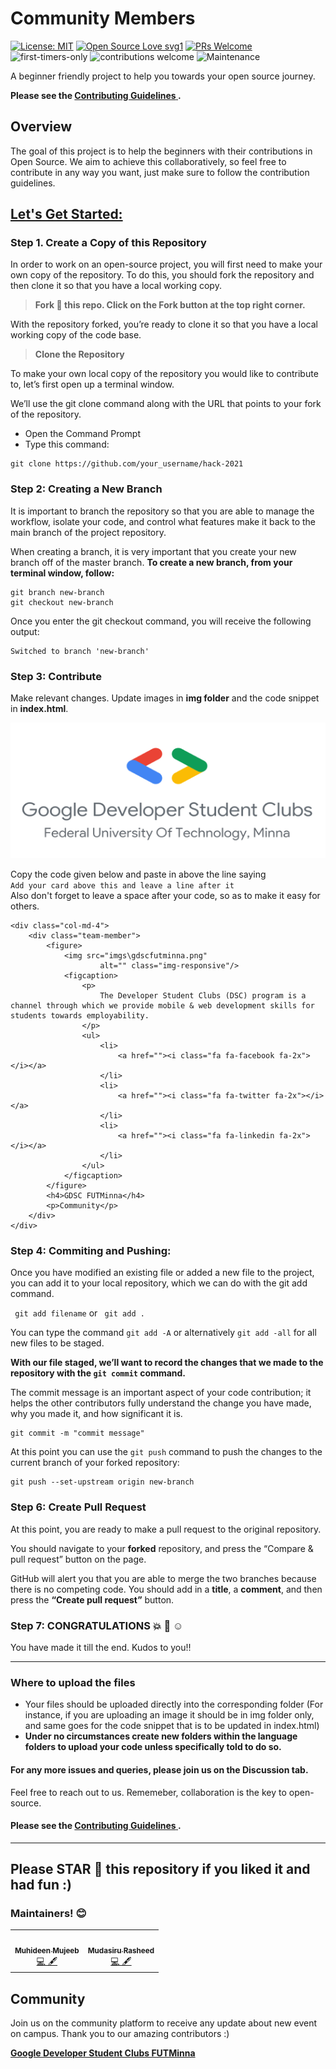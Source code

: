# Community Members

<!-- ALL-CONTRIBUTORS-BADGE:START - Do not remove or modify this section -->

[![License: MIT](https://img.shields.io/badge/License-MIT-yellow.svg)](https://opensource.org/licenses/MIT) [![Open Source Love svg1](https://badges.frapsoft.com/os/v1/open-source.svg?v=103)](https://github.com/ellerbrock/open-source-badges/) [![PRs Welcome](https://img.shields.io/badge/PRs-welcome-brightgreen.svg?style=flat-square)](http://makeapullrequest.com) ![first-timers-only](https://img.shields.io/badge/first--timers--only-friendly-yellow.svg?style=flat) ![contributions welcome](https://img.shields.io/static/v1.svg?label=Contributions&message=Welcome&color=0059b3&style=flat-square) ![Maintenance](https://img.shields.io/maintenance/yes/2021)

</p>

A beginner friendly project to help you towards your open source journey.

**Please see the <a href="https://github.com/DSCFutminna/hack-2021/blob/master/CONTRIBUTING.md"> **Contributing Guidelines** </a>.**

## Overview

The goal of this project is to help the beginners with their contributions in Open Source. We aim to achieve this collaboratively, so feel free to contribute in any way you want, just make sure to follow the contribution guidelines.

## <u> Let's Get Started: </u>

### Step 1. Create a Copy of this Repository

In order to work on an open-source project, you will first need to make your own copy of the repository. To do this, you should fork the repository and then clone it so that you have a local working copy.

> **Fork :fork_and_knife: this repo. Click on the Fork button at the top right corner.**

With the repository forked, you’re ready to clone it so that you have a local working copy of the code base.

> **Clone the Repository**

To make your own local copy of the repository you would like to contribute to, let’s first open up a terminal window.

We’ll use the git clone command along with the URL that points to your fork of the repository.

- Open the Command Prompt
- Type this command:

```
git clone https://github.com/your_username/hack-2021
```

### Step 2: Creating a New Branch

It is important to branch the repository so that you are able to manage the workflow, isolate your code, and control what features make it back to the main branch of the project repository.

When creating a branch, it is very important that you create your new branch off of the master branch.
**To create a new branch, from your terminal window, follow:**

```
git branch new-branch
git checkout new-branch
```

Once you enter the git checkout command, you will receive the following output:

```
Switched to branch 'new-branch'
```

### Step 3: Contribute

Make relevant changes.
Update images in **img folder** and the code snippet in **index.html**.

<img src="imgs\gdscfutminna.png"> </img>

Copy the code given below and paste in above the line saying <br>
`Add your card above this and leave a line after it` <br>
Also don't forget to leave a space after your code, so as to make it easy for others.

```[html]
<div class="col-md-4">
    <div class="team-member">
        <figure>
            <img src="imgs\gdscfutminna.png"
                    alt="" class="img-responsive"/>
            <figcaption>
                <p>
                    The Developer Student Clubs (DSC) program is a channel through which we provide mobile & web development skills for students towards employability.
                </p>
                <ul>
                    <li>
                        <a href=""><i class="fa fa-facebook fa-2x"></i></a>
                    </li>
                    <li>
                        <a href=""><i class="fa fa-twitter fa-2x"></i></a>
                    </li>
                    <li>
                        <a href=""><i class="fa fa-linkedin fa-2x"></i></a>
                    </li>
                </ul>
            </figcaption>
        </figure>
        <h4>GDSC FUTMinna</h4>
        <p>Community</p>
    </div>
</div>
```

### Step 4: Commiting and Pushing:

Once you have modified an existing file or added a new file to the project, you can add it to your local repository, which we can do with the git add command.

` git add filename` or ` git add .`

You can type the command `git add -A` or alternatively `git add -all` for all new files to be staged.

**With our file staged, we’ll want to record the changes that we made to the repository with the `git commit` command.**

<p> The commit message is an important aspect of your code contribution; it helps the other contributors fully understand the change you have made, why you made it, and how significant it is.  </p>
 
 ```
 git commit -m "commit message"
 ```
 
 
 At this point you can use the ```git push``` command to push the changes to the current branch of your forked repository:
 ```
 git push --set-upstream origin new-branch
 ```
 
### Step 6: Create Pull Request
At this point, you are ready to make a pull request to the original repository.

You should navigate to your **forked** repository, and press the “Compare & pull request” button on the page.

GitHub will alert you that you are able to merge the two branches because there is no competing code. You should add in a **title**, a **comment**, and then press the **“Create pull request”** button.

### Step 7: CONGRATULATIONS :boom: :clap: :relaxed:

You have made it till the end. Kudos to you!!

<hr> </hr>

### Where to upload the files

- Your files should be uploaded directly into the corresponding folder (For instance, if you are uploading an image it should be in img folder only, and same goes for the code snippet that is to be updated in index.html)
- **Under no circumstances create new folders within the language folders to upload your code unless specifically told to do so.**

#### For any more issues and queries, please join us on the Discussion tab.

Feel free to reach out to us. Rememeber, collaboration is the key to open-source.

#### Please see the <a href="https://github.com/DSCFutminna/hack-2021/blob/master/CONTRIBUTING.md"> **Contributing Guidelines** </a>.

<hr> </hr>

## Please STAR :star2: this repository if you liked it and had fun :)

### Maintainers! :blush:

<table>
  <tbody><tr>
    <td align="center"><a href="https://github.com/mujhtech"><img alt="" src="https://avatars.githubusercontent.com/mujhtech" width="100px;"><br><sub><b>Muhideen Mujeeb</b></sub></a><br><a href="https://github.com/Mujhtech" title="Code">💻 🖋</a></td></a></td>
    <td align="center"><a href="https://github.com/Taiwrash"><img alt="" src="https://avatars.githubusercontent.com/Taiwrash" width="100px;"><br><sub><b>Mudasiru Rasheed</b></sub></a><br><a href="https://github.com/Taiwrash" title="Code">💻 🖋</a></td> </a></td>
  </tr>
</tbody></table>

## Community

Join us on the community platform to receive any update about new event on campus. Thank you to our amazing contributors :)

<a href="https://gdsc.community.dev/federal-university-of-technology-minna/">
  <b>Google Developer Student Clubs FUTMinna</b>
</a>
